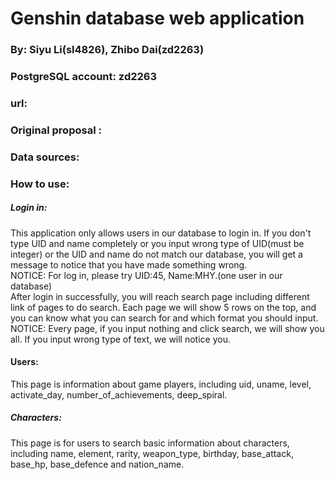  Genshin database web application
 ==================================================
 ### By: Siyu Li(sl4826), Zhibo Dai(zd2263)
 ### PostgreSQL account: zd2263
 ### url: 
 
 ### Original proposal :
 
 ### Data sources:
 
 
 
 
 
 ### How to use:
 ##### Login in:
 This application only allows users in our database to login in. If you don't type UID and name completely or you input wrong type of UID(must be integer) or the UID and name do not match our database, you will get a message to notice that you have made something wrong. </br>
 NOTICE: For log in, please try UID:45, Name:MHY.(one user in our database)</br>
 After login in successfully, you will reach search page including different link of pages to do search. Each page we will show 5 rows on the top, and you can know what you can search for and which format you should input.</br>
 NOTICE: Every page, if you input nothing and click search, we will show you all. If you input wrong type of text, we will notice you.
 #### Users:
 This page is information about game players, including uid, uname, level, activate_day, number_of_achievements, deep_spiral.  
 ##### Characters:
 This page is for users to search basic information about characters, including name, element, rarity, weapon_type, birthday, base_attack, base_hp, base_defence and nation_name. 
 ##### 
